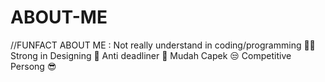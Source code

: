 # ABOUT-ME
//FUNFACT ABOUT ME  :
Not really understand in coding/programming 😶‍🌫️
Strong in Designing 🤩
Anti deadliner 🙌
Mudah Capek 😒
Competitive Persong 😎
